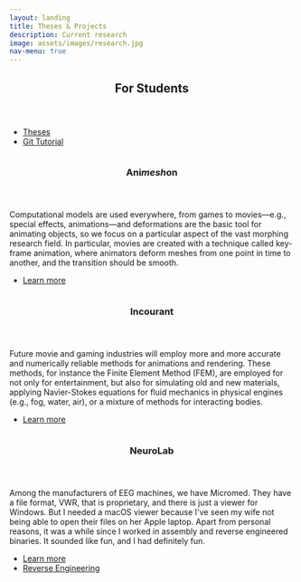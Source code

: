 ```yaml
---
layout: landing
title: Theses & Projects
description: Current research
image: assets/images/research.jpg
nav-menu: true
---
```


<!-- Main -->
<div id="main">

<section id="students">
	<div class="inner">
		<header class="major">
			<h2>For Students</h2>
		</header>
		<ul class="actions">
		    <li><a href="{{site.baseurl}}/pages/theses.html" class="button fit special">Theses</a></li>
		    <li><a href="{{site.baseurl}}/pages/git.html" class="button fit special">Git Tutorial</a></li>
		</ul>
	</div>
</section>

<section id="projects" class="spotlights">
	<section>
		<a href="https://animeshon.bitbucket.io" class="image">
			<img src="{% link assets/images/curvature.jpg %}" alt="" data-position="center center" />
		</a>
		<div class="content">
			<div class="inner">
				<header class="major">
					<h3>Ani<em>mesh</em>on</h3>
				</header>
				<p>Computational models are used everywhere, from games to movies&mdash;e.g., special effects, animations&mdash;and deformations are the basic tool for animating objects, so we focus on a particular aspect of the vast morphing research field. In particular, movies are created with a technique called key-frame animation, where animators deform meshes from one point in time to another, and the transition should be smooth.</p>
				<ul class="actions">
					<li><a href="https://animeshon.bitbucket.io" class="button">Learn more</a></li>
				</ul>
			</div>
		</div>
	</section>
	<section>
		<a href="https://incourant.bitbucket.io" class="image">
			<img src="{% link assets/images/wave.jpg %}" alt="" data-position="top center" />
		</a>
		<div class="content">
			<div class="inner">
				<header class="major">
					<h3>Incourant</h3>
				</header>
				<p>Future movie and gaming industries will employ more and more accurate and numerically reliable methods for animations and rendering. These methods, for instance the Finite Element Method (FEM), are employed for not only for entertainment, but also for simulating old and new materials, applying  Navier-Stokes equations for fluid mechanics in physical engines (e.g., fog, water, air), or a mixture of methods for interacting bodies.</p>
				<ul class="actions">
					<li><a href="https://incourant.bitbucket.io" class="button">Learn more</a></li>
				</ul>
			</div>
		</div>
	</section>
	<section>
		<a href="https://neurolabapp.bitbucket.io" class="image">
			<img src="{% link assets/images/sre/intsize.jpg %}" alt="" data-position="center center" />
		</a>
		<div class="content">
			<div class="inner">
				<header class="major">
					<h3>NeuroLab</h3>
				</header>
				<p>Among the manufacturers of EEG machines, we have Micromed. They have a file format, VWR, that is proprietary, and there is just a viewer for Windows. But I needed a macOS viewer because I've seen my wife not being able to open their files on her Apple laptop. Apart from personal reasons, it was a while since I worked in assembly and reverse engineered binaries. It sounded like fun, and I had definitely fun.</p>
				<ul class="actions">
					<li><a href="https://neurolabapp.bitbucket.io" class="button">Learn more</a></li>
					<li><a href="{{site.baseurl}}/xorraxrax.html" class="button special">Reverse Engineering</a></li>
				</ul>
			</div>
		</div>
	</section>
</section>

</div>